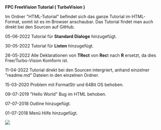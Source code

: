 <b>FPC FreeVision Tutorial ( TurboVision )</b>

Im Ordner "HTML-Tutorial" befindet sich das ganze Tutorial im HTML-Format, somit ist es im Browser anschaubar.
Das Tutorial findet man auch direkt bei den Sourcen auf GitHub.

05-06-2022
Tutorial für <b>Standard Dialoge</b> hinzugefügt.

30-05-2022
Tutorial für <b>Listen</b> hinzugefügt.

26-05-2022
Alle Deklarationen von <b>TRect</b> von <b>Rec</b>t nach <b>R</b> ersetzt, da dies Free/Turbo-Vision Komform ist.

11-04-2022
Tutorial direkt bei den Sourcen intergriert, anhand einzelner "readme.md" Dateien in den einzelnen Ordner.

15-03-2020
Problem mit FormatStr und 64Bit OS behoben.

09-07-2019
"Hello World" Bug im HTML behoben.

07-07-2018
Outline hinzugefügt.

01-07-2018
Menü Hilfe hinzugefügt.

<img src="image.png">

